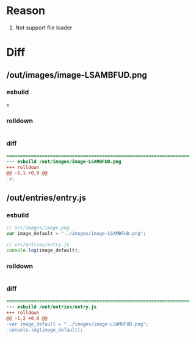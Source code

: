 # Reason
1. Not support file loader
# Diff
## /out/images/image-LSAMBFUD.png
### esbuild
```js
x
```
### rolldown
```js

```
### diff
```diff
===================================================================
--- esbuild	/out/images/image-LSAMBFUD.png
+++ rolldown	
@@ -1,1 +0,0 @@
-x;

```
## /out/entries/entry.js
### esbuild
```js
// src/images/image.png
var image_default = "../images/image-LSAMBFUD.png";

// src/entries/entry.js
console.log(image_default);
```
### rolldown
```js

```
### diff
```diff
===================================================================
--- esbuild	/out/entries/entry.js
+++ rolldown	
@@ -1,2 +0,0 @@
-var image_default = "../images/image-LSAMBFUD.png";
-console.log(image_default);

```